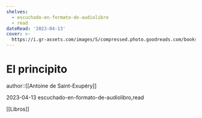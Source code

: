```yaml
---
shelves:
  - escuchado-en-formato-de-audiolibro
  - read
dateRead: '2023-04-13'
cover: >-
  https://i.gr-assets.com/images/S/compressed.photo.goodreads.com/books/1328876389l/866618.jpg
---
```

# El principito

author::[[Antoine de Saint-Exupéry]]

2023-04-13
escuchado-en-formato-de-audiolibro,read

[[Libros]]